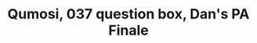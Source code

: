 ---
guid: "BD40BEF3-C436-439F-8432-765E7B0ECAB1"
title: "Qumosi, 037 question box, Dan's PA Finale"
description: "Dan's last PA hurrah! Join the discussion on 2023 predictions, regulation, and NFT mainstream media attention. Delve into the world of dynamic NFTs, avoid the fate of Tornado Cash, and learn about fuzzing smart contracts and ex post facto laws. "
pubDate: "Tue, 03 Jan 2023 18:00:00 -0500"
itunes-explicit: false
itunes-episode: 57
itunes-episodeType: Full

# More info
youtube-full: https://youtu.be/Bsk8NOr_PIM
discussion: https://twitter.com/fulldecent/status/1610427133696045056

# Timeline
timeline:
  - seconds: 0
    title: Intro
  - seconds: 41
    title: How to say Qumosi
  - seconds: 65
    title: 2023 predictions
  - seconds: 517
    title: More regulation
  - seconds: 726
    title: Crypto/NFT mainstream media attention is...
  - seconds: 773
    title: Thank you OpenAI for taking the spotlight
  - seconds: 959
    title: Dynamic NFTs
  - seconds: 992
    title: Avoid fate of Tornado Cash
  - seconds: 1227
    title: How to fuzz smart contracts?
  - seconds: 1284
    title: Fear ex post facto laws?


# File information
enclosure-url: "GET THIS EPISODE DATE AND NUMBER"
enclosure-length: 27214434
enclosure-type: "audio/x-m4a"
itunes-duration: 1346
---